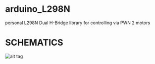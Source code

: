 arduino_L298N
=============

personal L298N Dual H-Bridge library for controlling via PWN 2 motors

SCHEMATICS
==========
![alt tag](https://www.dropbox.com/s/1usieo8rs2n00cb/Screenshot%202014-12-29%2016.50.18.png?dl=0)
